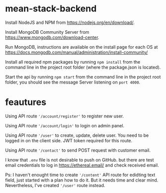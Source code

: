 # mean-stack-backend

Install NodeJS and NPM from https://nodejs.org/en/download/.

Install MongoDB Community Server from https://www.mongodb.com/download-center.

Run MongoDB, instructions are available on the install page for each OS at https://docs.mongodb.com/manual/administration/install-community/

Install all required npm packages by running `npm install` from the command line in the project root folder (where the package.json is located).

Start the api by running `npm start` from the command line in the project root folder, you should see the message Server listening on `port 4000`.

# feautures

Using API route `'/account/register'` to register new user.

Using API route `'/account/login'` to login on admin panel.

Using API route `'/user'` to  create, update, delete user. You need to be logged in on the client side. JWT token required for this route.

Using API route `'/contact'` to send POST request with customer email.

I know that `.env` file is not desirable to push on GitHub. but there are test email credentials to log in https://ethereal.email/ and check received email.

Ps: I haven't enought time to create `'/content'` API route for edidting text field, just started with a plan how to do it. But it needs time and clear mind. Nevertheless, I've created `'/user'` route instead. 
